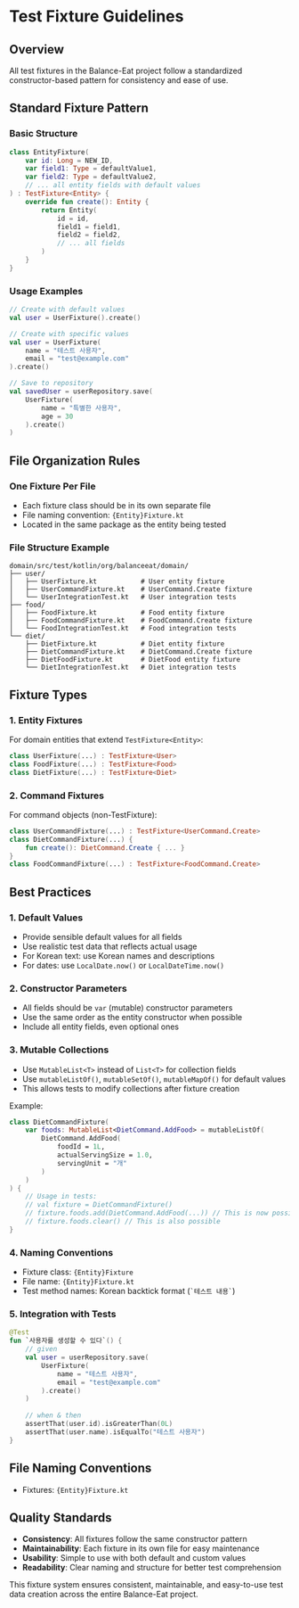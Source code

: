 # Test Fixture Guidelines

## Overview

All test fixtures in the Balance-Eat project follow a standardized constructor-based pattern for consistency and ease of use.

## Standard Fixture Pattern

### Basic Structure

```kotlin
class EntityFixture(
    var id: Long = NEW_ID,
    var field1: Type = defaultValue1,
    var field2: Type = defaultValue2,
    // ... all entity fields with default values
) : TestFixture<Entity> {
    override fun create(): Entity {
        return Entity(
            id = id,
            field1 = field1,
            field2 = field2,
            // ... all fields
        )
    }
}
```

### Usage Examples

```kotlin
// Create with default values
val user = UserFixture().create()

// Create with specific values
val user = UserFixture(
    name = "테스트 사용자",
    email = "test@example.com"
).create()

// Save to repository
val savedUser = userRepository.save(
    UserFixture(
        name = "특별한 사용자",
        age = 30
    ).create()
)
```

## File Organization Rules

### One Fixture Per File
- Each fixture class should be in its own separate file
- File naming convention: `{Entity}Fixture.kt`
- Located in the same package as the entity being tested

### File Structure Example
```
domain/src/test/kotlin/org/balanceeat/domain/
├── user/
│   ├── UserFixture.kt           # User entity fixture
│   ├── UserCommandFixture.kt    # UserCommand.Create fixture
│   └── UserIntegrationTest.kt   # User integration tests
├── food/
│   ├── FoodFixture.kt           # Food entity fixture
│   ├── FoodCommandFixture.kt    # FoodCommand.Create fixture
│   └── FoodIntegrationTest.kt   # Food integration tests
└── diet/
    ├── DietFixture.kt           # Diet entity fixture
    ├── DietCommandFixture.kt    # DietCommand.Create fixture
    ├── DietFoodFixture.kt       # DietFood entity fixture
    └── DietIntegrationTest.kt   # Diet integration tests
```

## Fixture Types

### 1. Entity Fixtures
For domain entities that extend `TestFixture<Entity>`:
```kotlin
class UserFixture(...) : TestFixture<User>
class FoodFixture(...) : TestFixture<Food>
class DietFixture(...) : TestFixture<Diet>
```

### 2. Command Fixtures
For command objects (non-TestFixture):
```kotlin
class UserCommandFixture(...) : TestFixture<UserCommand.Create>
class DietCommandFixture(...) {
    fun create(): DietCommand.Create { ... }
}
class FoodCommandFixture(...) : TestFixture<FoodCommand.Create>
```

## Best Practices

### 1. Default Values
- Provide sensible default values for all fields
- Use realistic test data that reflects actual usage
- For Korean text: use Korean names and descriptions
- For dates: use `LocalDate.now()` or `LocalDateTime.now()`

### 2. Constructor Parameters
- All fields should be `var` (mutable) constructor parameters
- Use the same order as the entity constructor when possible
- Include all entity fields, even optional ones

### 3. Mutable Collections
- Use `MutableList<T>` instead of `List<T>` for collection fields
- Use `mutableListOf()`, `mutableSetOf()`, `mutableMapOf()` for default values
- This allows tests to modify collections after fixture creation

Example:
```kotlin
class DietCommandFixture(
    var foods: MutableList<DietCommand.AddFood> = mutableListOf(
        DietCommand.AddFood(
            foodId = 1L,
            actualServingSize = 1.0,
            servingUnit = "개"
        )
    )
) {
    // Usage in tests:
    // val fixture = DietCommandFixture()
    // fixture.foods.add(DietCommand.AddFood(...)) // This is now possible
    // fixture.foods.clear() // This is also possible
}
```

### 4. Naming Conventions
- Fixture class: `{Entity}Fixture`
- File name: `{Entity}Fixture.kt`
- Test method names: Korean backtick format (`` `테스트 내용` ``)

### 5. Integration with Tests
```kotlin
@Test
fun `사용자를 생성할 수 있다`() {
    // given
    val user = userRepository.save(
        UserFixture(
            name = "테스트 사용자",
            email = "test@example.com"
        ).create()
    )
    
    // when & then
    assertThat(user.id).isGreaterThan(0L)
    assertThat(user.name).isEqualTo("테스트 사용자")
}
```

## File Naming Conventions
- Fixtures: `{Entity}Fixture.kt`

## Quality Standards

- **Consistency**: All fixtures follow the same constructor pattern
- **Maintainability**: Each fixture in its own file for easy maintenance  
- **Usability**: Simple to use with both default and custom values
- **Readability**: Clear naming and structure for better test comprehension

This fixture system ensures consistent, maintainable, and easy-to-use test data creation across the entire Balance-Eat project.